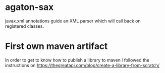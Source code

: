# agaton-sax
javax.xml annotations guide an XML parser which will call back on registered classes.

# First own maven artifact
In order to get to know how to publish a library to maven I followed the instructions on
https://thegreatapi.com/blog/create-a-library-from-scratch/

